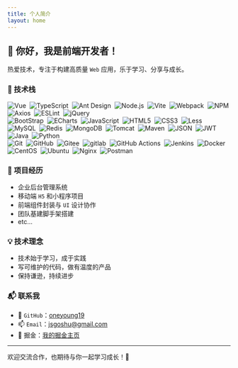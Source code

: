 ```yaml
---
title: 个人简介
layout: home
---
```



## 👋 你好，我是前端开发者！

热爱技术，专注于构建高质量 `Web` 应用，乐于学习、分享与成长。

### 🌱 技术栈
<style>
  .badge-wrapper > img {
    display: inline-block;
  }
</style>
<p class="badge-wrapper">
  <img src="https://img.shields.io/badge/Vue-4FC08D?logo=Vue.js&logoColor=white" alt="Vue" />&nbsp;
  <img src="https://img.shields.io/badge/TypeScript-3178C6?logo=TypeScript&logoColor=white" alt="TypeScript" />&nbsp;
  <img src="https://img.shields.io/badge/Ant%20Design-0170FE?logo=Ant-Design&logoColor=white" alt="Ant Design" />&nbsp;
  <img src="https://img.shields.io/badge/Node.js-339933?logo=Node.js&logoColor=white" alt="Node.js" />&nbsp;
  <img src="https://img.shields.io/badge/Vite-646CFF?logo=Vite&logoColor=white" alt="Vite" />&nbsp;
  <img src="https://img.shields.io/badge/Webpack-8DD6F9?logo=Webpack&logoColor=1C78C0" alt="Webpack" />&nbsp;
  <img src="https://img.shields.io/badge/NPM-CB3837?logo=npm&logoColor=white" alt="NPM" />&nbsp;
  <img src="https://img.shields.io/badge/Axios-5A29E4?logo=axios&logoColor=white" alt="Axios" />&nbsp;
  <img src="https://img.shields.io/badge/ESLint-4B32C3?logo=ESLint&logoColor=white" alt="ESLint" />&nbsp;
  <img src="https://img.shields.io/badge/jQuery-0769AD?logo=jQuery&logoColor=white" alt="jQuery" />&nbsp;
  <br/>
  <img src="https://img.shields.io/badge/-Bootstrap-7952B3?logo=Bootstrap&logoColor=FFF" alt="BootStrap" style="display: inline-block;" />&nbsp;
  <img src="https://img.shields.io/badge/-ECharts-C0C0C0?logo=Apache-ECharts&logoColor=AA344D" alt="ECharts" style="display: inline-block;" />&nbsp;
  <img src="https://img.shields.io/badge/-JavaScript-A9A9A9?logo=JavaScript&logoColor=F7DF1E" alt="JavaScript" style="display: inline-block;" />&nbsp;
  <img src="https://img.shields.io/badge/-HTML5-A9A9A9?logo=HTML5&logoColor=E34F26" alt="HTML5" style="display: inline-block;" />&nbsp;
  <img src="https://img.shields.io/badge/-CSS3-A9A9A9?logo=CSS3&logoColor=1572B6" alt="CSS3" style="display: inline-block;" />&nbsp;
  <img src="https://img.shields.io/badge/-Less-D3D3D3?logo=Less&logoColor=1D365D" alt="Less" style="display: inline-block;" />&nbsp;

  <br/>
  <img src="https://img.shields.io/badge/-MySQL-4479A1?logo=MySQL&logoColor=FFF" alt="MySQL" style="display: inline-block;" />&nbsp;
  <img src="https://img.shields.io/badge/-Redis-DC382D?logo=Redis&logoColor=FFF" alt="Redis" style="display: inline-block;" />&nbsp;
  <img src="https://img.shields.io/badge/-MongoDB-47A248?logo=MongoDB&logoColor=FFF" alt="MongoDB" style="display: inline-block;" />&nbsp;
  <img src="https://img.shields.io/badge/-Tomcat-F8DC75?logo=Apache-Tomcat&logoColor=000" alt="Tomcat" style="display: inline-block;" />&nbsp;
  <img src="https://img.shields.io/badge/-Maven-C71A36?logo=Apache-Maven&logoColor=FFF" alt="Maven" style="display: inline-block;" />&nbsp;
  <img src="https://img.shields.io/badge/-JSON-000?logo=JSON&logoColor=FFF" alt="JSON" style="display: inline-block;" />&nbsp;
  <img src="https://img.shields.io/badge/-JWT-000?logo=JSON-Web-Tokens&logoColor=FFF" alt="JWT" style="display: inline-block;" />&nbsp;
  <img src="https://img.shields.io/badge/-Java-F78C40?logo=OpenJDK&logoColor=FFF" alt="Java" style="display: inline-block;" />&nbsp;
  <img src="https://img.shields.io/badge/-Python-A9A9A9?logo=Python&logoColor=3776AB" alt="Python" style="display: inline-block;" />&nbsp;
  
  <br/>
  <img src="https://img.shields.io/badge/-Git-F05032?logo=Git&logoColor=FFF" alt="Git" style="display: inline-block;" />&nbsp;
  <img src="https://img.shields.io/badge/-GitHub-181717?logo=GitHub&logoColor=FFF" alt="GitHub" style="display: inline-block;" />&nbsp;
  <img src="https://img.shields.io/badge/-Gitee-C71D23?logo=Gitee&logoColor=FFF" alt="Gitee" style="display: inline-block;" />&nbsp;
  <img src="https://img.shields.io/badge/-GitLab-FC6D26?logo=GitLab&logoColor=FFF" alt="gitlab" style="display: inline-block;" />&nbsp;
  <img src="https://img.shields.io/badge/-GitHub%20Actions-2088FF?logo=GitHub-Actions&logoColor=FFF" alt="GitHub Actions" style="display: inline-block;" />&nbsp;
  <img src="https://img.shields.io/badge/-Jenkins-D24939?logo=Jenkins&logoColor=000" alt="Jenkins" style="display: inline-block;" />&nbsp;
  <img src="https://img.shields.io/badge/-Docker-2496ED?logo=Docker&logoColor=FFF" alt="Docker" style="display: inline-block;" />&nbsp;
  <img src="https://img.shields.io/badge/-CentOS-262577?logo=CentOS&logoColor=FFF" alt="CentOS" style="display: inline-block;" />&nbsp;
  <img src="https://img.shields.io/badge/-Ubuntu-E95420?logo=Ubuntu&logoColor=FFF" alt="Ubuntu" style="display: inline-block;" />&nbsp;
  <img src="https://img.shields.io/badge/-Nginx-009639?logo=Nginx&logoColor=FFF" alt="Nginx" style="display: inline-block;" />&nbsp;
  <img src="https://img.shields.io/badge/-Postman-FF6C37?logo=Postman&logoColor=FFF" alt="Postman" style="display: inline-block;" />&nbsp;
</p>



### 💼 项目经历

- 企业后台管理系统
- 移动端 `H5` 和小程序项目
- 前端组件封装与 `UI` 设计协作
- 团队基建脚手架搭建
- etc...

### 💡 技术理念

- 技术始于学习，成于实践
- 写可维护的代码，做有温度的产品
- 保持谦逊，持续进步

### 📬 联系我

- 💼 `GitHub`：[oneyoung19](https://github.com/oneyoung19)
- 📫 `Email`：[jsgoshu@gmail.com](mailto:jsgoshu@gmail.com)
- 🧾 掘金：[我的掘金主页](https://juejin.cn/user/2576910986255144)

---

欢迎交流合作，也期待与你一起学习成长！🚀
